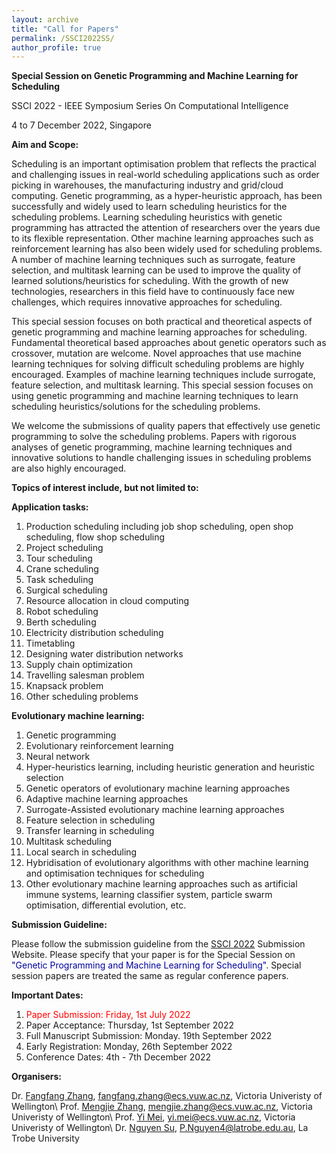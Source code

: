 ```yaml
---
layout: archive
title: "Call for Papers"
permalink: /SSCI2022SS/
author_profile: true
---
```


**Special Session on Genetic Programming and Machine Learning for Scheduling**

SSCI 2022 - IEEE Symposium Series On Computational Intelligence

4 to 7 December 2022, Singapore

**Aim and Scope:**

Scheduling is an important optimisation problem that reflects the practical and challenging issues in real-world scheduling applications such as order picking in warehouses, the manufacturing industry and grid/cloud computing. Genetic programming, as a hyper-heuristic approach, has been successfully and widely used to learn scheduling heuristics for the scheduling problems. Learning scheduling heuristics with genetic programming has attracted the attention of researchers over the years due to its flexible representation. Other machine learning approaches such as reinforcement learning has also been widely used for scheduling problems. A number of machine learning techniques such as surrogate, feature selection, and multitask learning can be used to improve the quality of learned solutions/heuristics for scheduling. With the growth of new technologies, researchers in this field have to continuously face new challenges, which requires innovative approaches for scheduling. 

This special session focuses on both practical and theoretical aspects of genetic programming and machine learning approaches for scheduling. Fundamental theoretical based approaches about genetic operators such as crossover, mutation are welcome. Novel approaches that use machine learning techniques for solving difficult scheduling problems are highly encouraged. Examples of machine learning techniques include surrogate, feature selection, and multitask learning. This special session focuses on using genetic programming and machine learning techniques to learn scheduling heuristics/solutions for the scheduling problems. 

We welcome the submissions of quality papers that effectively use genetic programming to solve the scheduling problems. Papers with rigorous analyses of genetic programming, machine learning techniques and innovative solutions to handle challenging issues in scheduling problems are also highly encouraged. 



**Topics of interest include, but not limited to:**

**Application tasks:**
<ol>
<li> Production scheduling including job shop scheduling, open shop scheduling, flow shop scheduling </li>
<li> Project scheduling </li>
<li> Tour scheduling </li>
<li> Crane scheduling </li>
<li> Task scheduling </li>
<li> Surgical scheduling </li>
<li> Resource allocation in cloud computing </li>
<li> Robot scheduling </li>
<li> Berth scheduling </li>
<li> Electricity distribution scheduling </li>
<li> Timetabling </li>
<li> Designing water distribution networks </li>
<li> Supply chain optimization </li>
<li> Travelling salesman problem </li>
<li> Knapsack problem </li>
<li> Other scheduling problems </li>
</ol>


**Evolutionary machine learning:**
<ol>
<li> Genetic programming </li> 
<li> Evolutionary reinforcement learning </li> 
<li> Neural network </li> 
<li> Hyper-heuristics learning, including heuristic generation and heuristic selection </li> 
<li> Genetic operators of evolutionary machine learning approaches </li> 
<li> Adaptive machine learning approaches </li> 
<li> Surrogate-Assisted evolutionary machine learning approaches </li> 
<li> Feature selection in scheduling </li> 
<li> Transfer learning in scheduling </li> 
<li> Multitask scheduling </li> 
<li> Local search in scheduling </li> 
<li> Hybridisation of evolutionary algorithms with other machine learning and optimisation techniques for scheduling </li> 
<li> Other evolutionary machine learning approaches such as artificial immune systems, learning classifier system, particle swarm optimisation, differential evolution, etc. </li> 
</ol>

**Submission Guideline:**

Please follow the submission guideline from the [SSCI 2022](https://ieeessci2022.org/) Submission Website. Please specify that your paper is for the Special Session on <span style="color: #0000a0">"Genetic Programming and Machine Learning for Scheduling"</span>. Special session papers are treated the same as regular conference papers.

**Important Dates:**
<ol>
<li> <span style="color: #FF0000">Paper Submission: Friday, 1st July 2022</span></li> 
<li> Paper Acceptance: Thursday, 1st September 2022 </li> 
<li> Full Manuscript Submission: Monday. 19th September 2022 </li> 
<li> Early Registration: Monday, 26th September 2022 </li> 
<li> Conference Dates: 4th - 7th December 2022 </li> 
</ol>

**Organisers:**

Dr. [Fangfang Zhang](https://fangfang-zhang.github.io/), fangfang.zhang@ecs.vuw.ac.nz, Victoria Univeristy of Wellington\\
Prof. [Mengjie Zhang](https://homepages.ecs.vuw.ac.nz/~mengjie/), mengjie.zhang@ecs.vuw.ac.nz, Victoria Univeristy of Wellington\\
Prof. [Yi Mei](https://meiyi1986.github.io/), yi.mei@ecs.vuw.ac.nz, Victoria Univeristy of Wellington\\
Dr. [Nguyen Su](https://scholars.latrobe.edu.au/snguyen), P.Nguyen4@latrobe.edu.au, La Trobe University

 

